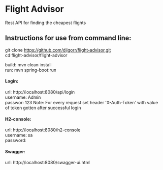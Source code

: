# Flight Advisor

Rest API for finding the cheapest flights

## Instructions for use from command line:  
git clone https://github.com/djigorr/flight-advisor.git  
cd flight-advisor/flight-advisor  

build: mvn clean install  
run: mvn spring-boot:run

#### Login:  
url: http://localhost:8080/api/login  
username: Admin  
passwor: 123
Note: For every request set header 'X-Auth-Token' with value of token gotten after successful login

#### H2-console:  
url: http://localhost:8080/h2-console  
username: sa  
password:  

#### Swagger:  
url: http://localhost:8080/swagger-ui.html  
